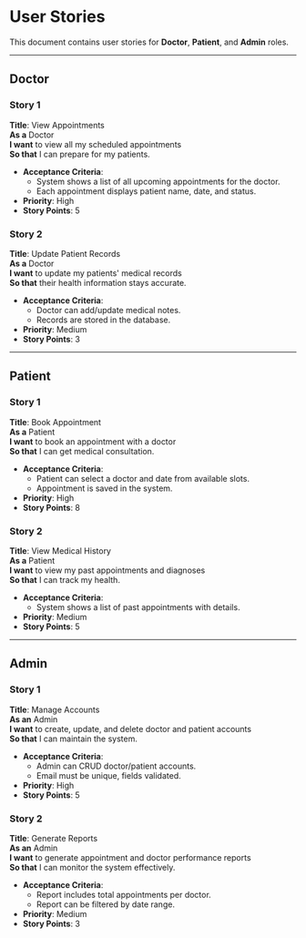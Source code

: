 # User Stories

This document contains user stories for **Doctor**, **Patient**, and **Admin** roles.

---

## Doctor

### Story 1
**Title**: View Appointments  
**As a** Doctor  
**I want** to view all my scheduled appointments  
**So that** I can prepare for my patients.  

- **Acceptance Criteria**:
  - System shows a list of all upcoming appointments for the doctor.
  - Each appointment displays patient name, date, and status.
- **Priority**: High  
- **Story Points**: 5  

### Story 2
**Title**: Update Patient Records  
**As a** Doctor  
**I want** to update my patients' medical records  
**So that** their health information stays accurate.  

- **Acceptance Criteria**:
  - Doctor can add/update medical notes.
  - Records are stored in the database.
- **Priority**: Medium  
- **Story Points**: 3  

---

## Patient

### Story 1
**Title**: Book Appointment  
**As a** Patient  
**I want** to book an appointment with a doctor  
**So that** I can get medical consultation.  

- **Acceptance Criteria**:
  - Patient can select a doctor and date from available slots.
  - Appointment is saved in the system.
- **Priority**: High  
- **Story Points**: 8  

### Story 2
**Title**: View Medical History  
**As a** Patient  
**I want** to view my past appointments and diagnoses  
**So that** I can track my health.  

- **Acceptance Criteria**:
  - System shows a list of past appointments with details.
- **Priority**: Medium  
- **Story Points**: 5  

---

## Admin

### Story 1
**Title**: Manage Accounts  
**As an** Admin  
**I want** to create, update, and delete doctor and patient accounts  
**So that** I can maintain the system.  

- **Acceptance Criteria**:
  - Admin can CRUD doctor/patient accounts.
  - Email must be unique, fields validated.
- **Priority**: High  
- **Story Points**: 5  

### Story 2
**Title**: Generate Reports  
**As an** Admin  
**I want** to generate appointment and doctor performance reports  
**So that** I can monitor the system effectively.  

- **Acceptance Criteria**:
  - Report includes total appointments per doctor.
  - Report can be filtered by date range.
- **Priority**: Medium  
- **Story Points**: 3  
